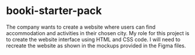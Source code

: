 # booki-starter-pack

  <p>The company wants to create a website where users can find accommodation and activities in their chosen city. My role for this project is to create the website interface using HTML and CSS code. I will need to recreate the website as shown in the mockups provided in the Figma files.</p>
